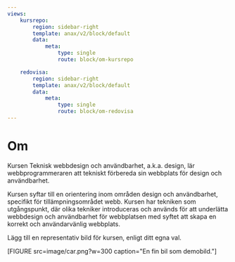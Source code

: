 ```yaml
---
views:
    kursrepo:
        region: sidebar-right
        template: anax/v2/block/default
        data:
            meta: 
                type: single
                route: block/om-kursrepo

    redovisa:
        region: sidebar-right
        template: anax/v2/block/default
        data:
            meta: 
                type: single
                route: block/om-redovisa
---
```

Om
=========================

Kursen Teknisk webbdesign och användbarhet, a.k.a. design, lär 
webbprogrammeraren att tekniskt förbereda sin webbplats för design och 
användbarhet.

Kursen syftar till en orientering inom områden design och användbarhet, 
specifikt för tillämpningsområdet webb. Kursen har tekniken som utgångspunkt,
där olika tekniker introduceras och används för att underlätta webbdesign 
och användbarhet för webbplatsen med syftet att skapa en korrekt och 
användarvänlig webbplats. 

Lägg till en representativ bild för kursen, enligt ditt egna val.

[FIGURE src=image/car.png?w=300 caption="En fin bil som demobild."]
